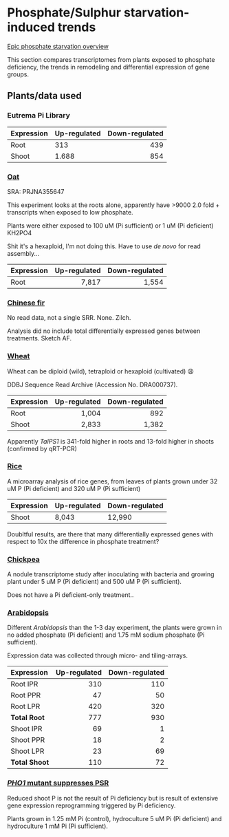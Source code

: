 # Phosphate/Sulphur starvation-induced trends
[Epic phosphate starvation overview](https://onlinelibrary.wiley.com/doi/abs/10.1111/j.1399-3054.2010.01356.x)

This section compares transcriptomes from plants exposed to phosphate deficiency, the trends in remodeling and differential expression of gene groups.

## Plants/data used

### Eutrema Pi Library
| Expression | Up-regulated | Down-regulated |
|:-----------|--------------|---------------:|
| Root       | 313          | 439            |
| Shoot      | 1.688        | 854            |

### [Oat](https://academic.oup.com/jxb/article/69/15/3759/4995034)
SRA: PRJNA355647

This experiment looks at the roots alone, apparently have >9000 2.0 fold + transcripts when exposed to low phosphate.

Plants were either exposed to 100 uM (Pi sufficient) or 1 uM (Pi deficient) KH2PO4

Shit it's a hexaploid, I'm not doing this. Have to use *de novo* for read assembly...

| Expression | Up-regulated | Down-regulated |
|:-----------|-------------:|---------------:|
| Root       | 7,817        | 1,554          |

### [Chinese fir](https://www.mdpi.com/1999-4907/8/11/420/htm)
No read data, not a single SRR. None. Zilch.

Analysis did no include total differentially expressed genes between treatments. Sketch AF.


### [Wheat](https://bmcgenomics.biomedcentral.com/articles/10.1186/1471-2164-14-77)
Wheat can be diploid (wild), tetraploid or hexaploid (cultivated) :weary:

DDBJ Sequence Read Archive (Accession No. DRA000737).

| Expression | Up-regulated | Down-regulated |
|:-----------|-------------:|---------------:|
| Root       | 1,004        | 892            |
| Shoot      | 2,833        | 1,382          |

 Apparently *TaIPS1* is 341-fold higher in roots and 13-fold higher in shoots (confirmed by qRT-PCR)

### [Rice](https://www.sciencedirect.com/science/article/pii/S017616171100383X)

A microarray analysis of rice genes, from leaves of plants grown under 32 uM P (Pi deficient) and 320 uM P (Pi sufficient)

| Expression | Up-regulated | Down-regulated |
|:-----------|:-------------|:---------------|
| Shoot      | 8,043        | 12,990         |

Doubltful results, are there that many differentially expressed genes with respect to 10x the difference in phosphate treatment?

### [Chickpea](https://europepmc.org/article/med/28628240)

A nodule transcriptome study after inoculating with bacteria and growing plant under 5 uM P (Pi deficient) and 500 uM P (Pi sufficient).

Does not have a Pi deficient-only treatment..

### [Arabidopsis](https://bmcplantbiol.biomedcentral.com/articles/10.1186/1471-2229-12-62)

Different *Arabidopsis* than the 1-3 day experiment, the plants were grown in no added phosphate (Pi deficient) and 1.75 mM sodium phosphate (Pi sufficient). 

Expression data was collected through micro- and tiling-arrays.

| Expression | Up-regulated | Down-regulated |
|:-----------|-------------:|---------------:|
| Root IPR   | 310          | 110            |
| Root PPR   | 47           | 50             |
| Root LPR   | 420          | 320            |
| **Total Root**| 777       | 930            |
| Shoot IPR  | 69           | 1              |
| Shoot PPR  | 18           | 2              |
| Shoot LPR  | 23           | 69             |
| **Total Shoot** | 110     | 72             |

### [*PHO1* mutant suppresses PSR](https://onlinelibrary.wiley.com/doi/full/10.1111/j.1365-313X.2010.04442.x)

Reduced shoot P is not the result of Pi deficiency but is result of extensive gene expression reprogramming triggered by Pi deficiency.

Plants grown in 1.25 mM Pi (control), hydroculture 5 uM Pi (Pi deficient) and hydroculture 1 mM Pi (Pi sufficient). 




